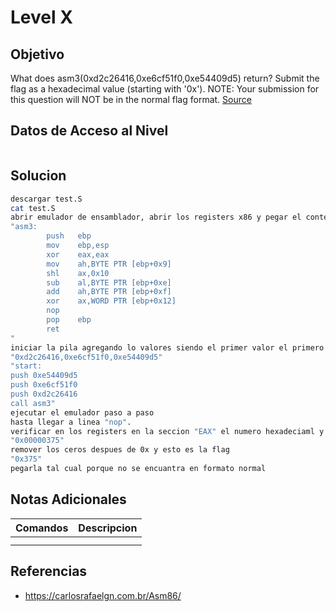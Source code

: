 # Level X
## Objetivo
What does asm3(0xd2c26416,0xe6cf51f0,0xe54409d5) return? Submit the flag as a hexadecimal value (starting with '0x'). NOTE: Your submission for this question will NOT be in the normal flag format. [Source](https://jupiter.challenges.picoctf.org/static/df999527eaecf46f259c4337a820856c/test.S)
## Datos de Acceso al Nivel
```
```
## Solucion
```Bash
descargar test.S
cat test.S
abrir emulador de ensamblador, abrir los registers x86 y pegar el contenido de test.S y remover los numeros de linea
"asm3:
		push   ebp
		mov    ebp,esp
		xor    eax,eax
		mov    ah,BYTE PTR [ebp+0x9]
		shl    ax,0x10
		sub    al,BYTE PTR [ebp+0xe]
		add    ah,BYTE PTR [ebp+0xf]
		xor    ax,WORD PTR [ebp+0x12]
		nop
		pop    ebp
		ret   
"
iniciar la pila agregando lo valores siendo el primer valor el primero y asi sucesivamente
"0xd2c26416,0xe6cf51f0,0xe54409d5"
"start:
push 0xe54409d5
push 0xe6cf51f0
push 0xd2c26416
call asm3"
ejecutar el emulador paso a paso
hasta llegar a linea "nop".
verificar en los registers en la seccion "EAX" el numero hexadeciaml y copiarlo.
"0x00000375"
remover los ceros despues de 0x y esto es la flag
"0x375"
pegarla tal cual porque no se encuantra en formato normal
```
## Notas Adicionales
|**Comandos**|**Descripcion**|
|--------|-------------|
|||
|||
## Referencias
* https://carlosrafaelgn.com.br/Asm86/
